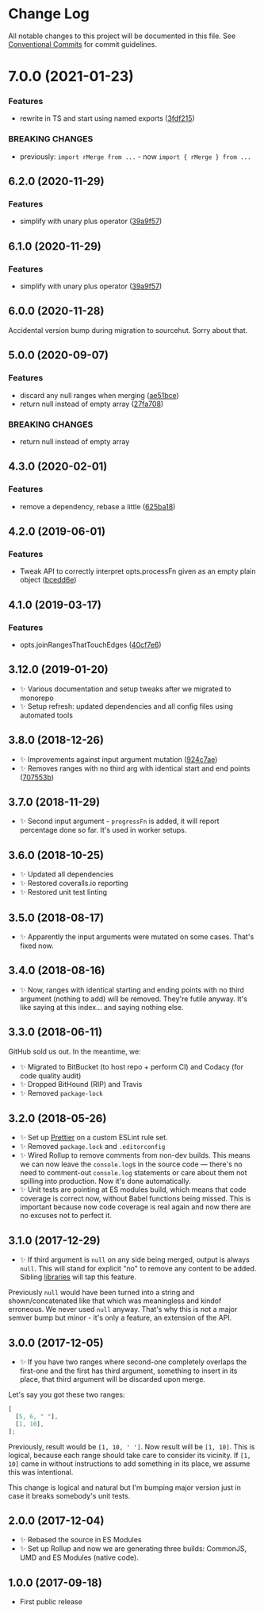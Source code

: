 # Change Log

All notable changes to this project will be documented in this file.
See [Conventional Commits](https://conventionalcommits.org) for commit guidelines.

# 7.0.0 (2021-01-23)

### Features

- rewrite in TS and start using named exports ([3fdf215](https://github.com/codsen/codsen/commit/3fdf2155ff9c0a20661f81b4d679956cd49c989d))

### BREAKING CHANGES

- previously: `import rMerge from ...` - now `import { rMerge } from ...`

## 6.2.0 (2020-11-29)

### Features

- simplify with unary plus operator ([39a9f57](https://git.sr.ht/~royston/codsen/commit/39a9f57fd3f8387bec2db70b7e514581184f7803))

## 6.1.0 (2020-11-29)

### Features

- simplify with unary plus operator ([39a9f57](https://git.sr.ht/~royston/codsen/commit/39a9f57fd3f8387bec2db70b7e514581184f7803))

## 6.0.0 (2020-11-28)

Accidental version bump during migration to sourcehut. Sorry about that.

## 5.0.0 (2020-09-07)

### Features

- discard any null ranges when merging ([ae51bce](https://gitlab.com/codsen/codsen/commit/ae51bce0bcbdb4012548887a31633eaafda5dfdc))
- return null instead of empty array ([27fa708](https://gitlab.com/codsen/codsen/commit/27fa70879ef0fb65594ffa55de17a26d64353186))

### BREAKING CHANGES

- return null instead of empty array

## 4.3.0 (2020-02-01)

### Features

- remove a dependency, rebase a little ([625ba18](https://gitlab.com/codsen/codsen/commit/625ba1871fe12efe1f36fbbb4f67b7025d5905a9))

## 4.2.0 (2019-06-01)

### Features

- Tweak API to correctly interpret opts.processFn given as an empty plain object ([bcedd6e](https://gitlab.com/codsen/codsen/commit/bcedd6e))

## 4.1.0 (2019-03-17)

### Features

- opts.joinRangesThatTouchEdges ([40cf7e6](https://gitlab.com/codsen/codsen/commit/40cf7e6))

## 3.12.0 (2019-01-20)

- ✨ Various documentation and setup tweaks after we migrated to monorepo
- ✨ Setup refresh: updated dependencies and all config files using automated tools

## 3.8.0 (2018-12-26)

- ✨ Improvements against input argument mutation ([924c7ae](https://gitlab.com/codsen/codsen/tree/master/packages/ranges-merge/commits/924c7ae))
- ✨ Removes ranges with no third arg with identical start and end points ([707553b](https://gitlab.com/codsen/codsen/tree/master/packages/ranges-merge/commits/707553b))

## 3.7.0 (2018-11-29)

- ✨ Second input argument - `progressFn` is added, it will report percentage done so far. It's used in worker setups.

## 3.6.0 (2018-10-25)

- ✨ Updated all dependencies
- ✨ Restored coveralls.io reporting
- ✨ Restored unit test linting

## 3.5.0 (2018-08-17)

- ✨ Apparently the input arguments were mutated on some cases. That's fixed now.

## 3.4.0 (2018-08-16)

- ✨ Now, ranges with identical starting and ending points with no third argument (nothing to add) will be removed. They're futile anyway. It's like saying at this index... and saying nothing else.

## 3.3.0 (2018-06-11)

GitHub sold us out. In the meantime, we:

- ✨ Migrated to BitBucket (to host repo + perform CI) and Codacy (for code quality audit)
- ✨ Dropped BitHound (RIP) and Travis
- ✨ Removed `package-lock`

## 3.2.0 (2018-05-26)

- ✨ Set up [Prettier](https://prettier.io) on a custom ESLint rule set.
- ✨ Removed `package.lock` and `.editorconfig`
- ✨ Wired Rollup to remove comments from non-dev builds. This means we can now leave the `console.log`s in the source code — there's no need to comment-out `console.log` statements or care about them not spilling into production. Now it's done automatically.
- ✨ Unit tests are pointing at ES modules build, which means that code coverage is correct now, without Babel functions being missed. This is important because now code coverage is real again and now there are no excuses not to perfect it.

## 3.1.0 (2017-12-29)

- ✨ If third argument is `null` on any side being merged, output is always `null`. This will stand for explicit "no" to remove any content to be added. Sibling [libraries](https://github.com/codsen/string-slices-array-push) will tap this feature.

Previously `null` would have been turned into a string and shown/concatenated like that which was meaningless and kindof erroneous. We never used `null` anyway. That's why this is not a major semver bump but minor - it's only a feature, an extension of the API.

## 3.0.0 (2017-12-05)

- ✨ If you have two ranges where second-one completely overlaps the first-one and the first has third argument, something to insert in its place, that third argument will be discarded upon merge.

Let's say you got these two ranges:

```js
[
  [5, 6, " "],
  [1, 10],
];
```

Previously, result would be `[1, 10, ' ']`. Now result will be `[1, 10]`. This is logical, because each range should take care to consider its vicinity. If `[1, 10]` came in without instructions to add something in its place, we assume this was intentional.

This change is logical and natural but I'm bumping major version just in case it breaks somebody's unit tests.

## 2.0.0 (2017-12-04)

- ✨ Rebased the source in ES Modules
- ✨ Set up Rollup and now we are generating three builds: CommonJS, UMD and ES Modules (native code).

## 1.0.0 (2017-09-18)

- First public release
